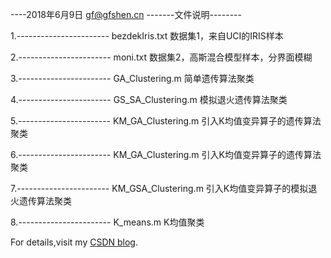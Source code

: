 ﻿----2018年6月9日
gf@gfshen.cn
-------文件说明--------

1.-----------------------
bezdekIris.txt
数据集1，来自UCI的IRIS样本

2.-----------------------
moni.txt
数据集2，高斯混合模型样本，分界面模糊

3.-----------------------
GA_Clustering.m
简单遗传算法聚类

4.-----------------------
GS_SA_Clustering.m
模拟退火遗传算法聚类

5.-----------------------
KM_GA_Clustering.m
引入K均值变异算子的遗传算法聚类

6.-----------------------
KM_GA_Clustering.m
引入K均值变异算子的遗传算法聚类

7.-----------------------
KM_GSA_Clustering.m
引入K均值变异算子的模拟退火遗传算法聚类

8.-----------------------
K_means.m
K均值聚类

For details,visit my [CSDN blog](https://blog.csdn.net/Imkiimki/article/details/89460607).
